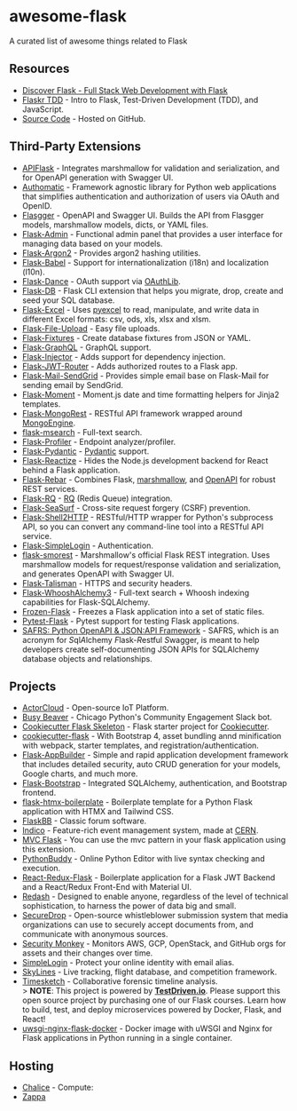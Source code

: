 # awesome-flask

A curated list of awesome things related to Flask

## Resources

- [Discover Flask - Full Stack Web Development with Flask](https://github.com/realpython/discover-flask)
- [Flaskr TDD](https://github.com/mjhea0/flaskr-tdd) - Intro to Flask, Test-Driven Development (TDD), and JavaScript.
- [Source Code](https://github.com/pallets/flask) - Hosted on GitHub.

## Third-Party Extensions

- [APIFlask](https://github.com/apiflask/apiflask) - Integrates marshmallow for validation and serialization, and for OpenAPI generation with Swagger UI.
- [Authomatic](https://github.com/authomatic/authomatic) - Framework agnostic library for Python web applications that simplifies authentication and authorization of users via OAuth and OpenID.
- [Flasgger](https://github.com/flasgger/flasgger) - OpenAPI and Swagger UI. Builds the API from Flasgger models, marshmallow models, dicts, or YAML files.
- [Flask-Admin](https://github.com/pallets-eco/flask-admin) - Functional admin panel that provides a user interface for managing data based on your models.
- [Flask-Argon2](https://github.com/red-coracle/flask-argon2) - Provides argon2 hashing utilities.
- [Flask-Babel](https://github.com/python-babel/flask-babel) - Support for internationalization (i18n) and localization (l10n).
- [Flask-Dance](https://github.com/singingwolfboy/flask-dance) - OAuth support via [OAuthLib](https://oauthlib.readthedocs.io/).
- [Flask-DB](https://github.com/nickjj/flask-db) - Flask CLI extension that helps you migrate, drop, create and seed your SQL database.
- [Flask-Excel](https://github.com/pyexcel-webwares/Flask-Excel) - Uses [pyexcel](https://github.com/pyexcel/pyexcel) to read, manipulate, and write data in different Excel formats: csv, ods, xls, xlsx and xlsm.
- [Flask-File-Upload](https://github.com/joegasewicz/flask-file-upload) - Easy file uploads.
- [Flask-Fixtures](https://github.com/croach/Flask-Fixtures) - Create database fixtures from JSON or YAML.
- [Flask-GraphQL](https://github.com/graphql-python/flask-graphql) - GraphQL support.
- [Flask-Injector](https://github.com/python-injector/flask_injector) - Adds support for dependency injection.
- [Flask-JWT-Router](https://github.com/joegasewicz/flask-jwt-router) - Adds authorized routes to a Flask app.
- [Flask-Mail-SendGrid](https://github.com/hamano/flask-mail-sendgrid) - Provides simple email base on Flask-Mail for sending email by SendGrid.
- [Flask-Moment](https://github.com/miguelgrinberg/Flask-Moment) - Moment.js date and time formatting helpers for Jinja2 templates.
- [Flask-MongoRest](https://github.com/closeio/flask-mongorest) - RESTful API framework wrapped around [MongoEngine](http://mongoengine.org/).
- [flask-msearch](https://github.com/honmaple/flask-msearch) - Full-text search.
- [Flask-Profiler](https://github.com/muatik/flask-profiler) - Endpoint analyzer/profiler.
- [Flask-Pydantic](https://github.com/bauerji/flask-pydantic) - [Pydantic](https://github.com/pydantic/pydantic) support.
- [Flask-Reactize](https://github.com/Azure-Samples/flask-reactize) - Hides the Node.js development backend for React behind a Flask application.
- [Flask-Rebar](https://github.com/plangrid/flask-rebar) - Combines Flask, [marshmallow](https://marshmallow.readthedocs.io/), and [OpenAPI](https://www.openapis.org/) for robust REST services.
- [Flask-RQ](https://github.com/pallets-eco/flask-rq) - [RQ](https://python-rq.org/) (Redis Queue) integration.
- [Flask-SeaSurf](https://github.com/maxcountryman/flask-seasurf) - Cross-site request forgery (CSRF) prevention.
- [Flask-Shell2HTTP](https://github.com/Eshaan7/Flask-Shell2HTTP) - RESTful/HTTP wrapper for Python's subprocess API, so you can convert any command-line tool into a RESTful API service.
- [Flask-SimpleLogin](https://github.com/flask-extensions/Flask-SimpleLogin) - Authentication.
- [flask-smorest](https://github.com/marshmallow-code/flask-smorest) - Marshmallow's official Flask REST integration. Uses marshmallow models for request/response validation and serialization, and generates OpenAPI with Swagger UI.
- [Flask-Talisman](https://github.com/wntrblm/flask-talisman) - HTTPS and security headers.
- [Flask-WhooshAlchemy3](https://github.com/blakev/Flask-WhooshAlchemy3) - Full-text search + Whoosh indexing capabilities for Flask-SQLAlchemy.
- [Frozen-Flask](https://github.com/Frozen-Flask/Frozen-Flask) - Freezes a Flask application into a set of static files.
- [Pytest-Flask](https://github.com/pytest-dev/pytest-flask) - Pytest support for testing Flask applications.
- [SAFRS: Python OpenAPI & JSON:API Framework](https://github.com/thomaxxl/safrs) - SAFRS, which is an acronym for *S*ql*A*lchemy *F*lask-*R*estful *S*wagger, is meant to help developers create self-documenting JSON APIs for SQLAlchemy database objects and relationships.

## Projects

- [ActorCloud](https://github.com/actorcloud/ActorCloud) - Open-source IoT Platform.
- [Busy Beaver](https://github.com/busy-beaver-dev/busy-beaver) - Chicago Python's Community Engagement Slack bot.
- [Cookiecutter Flask Skeleton](https://github.com/testdrivenio/cookiecutter-flask-skeleton) - Flask starter project for [Cookiecutter](https://github.com/cookiecutter/cookiecutter).
- [cookiecutter-flask](https://github.com/cookiecutter-flask/cookiecutter-flask) - With Bootstrap 4, asset bundling annd minification with webpack, starter templates, and registration/authentication.
- [Flask-AppBuilder](https://github.com/dpgaspar/Flask-AppBuilder) - Simple and rapid application development framework that includes detailed security, auto CRUD generation for your models, Google charts, and much more.
- [Flask-Bootstrap](https://github.com/esbullington/flask-bootstrap) - Integrated SQLAlchemy, authentication, and Bootstrap frontend.
- [flask-htmx-boilerplate](https://github.com/marcusschiesser/flask-htmx-boilerplate) - Boilerplate template for a Python Flask application with HTMX and Tailwind CSS.
- [FlaskBB](https://github.com/flaskbb/flaskbb) - Classic forum software.
- [Indico](https://github.com/indico/indico) - Feature-rich event management system, made at [CERN](https://home.cern/).
- [MVC Flask](https://github.com/marcuxyz/mvc-flask) - You can use the mvc pattern in your flask application using this extension.
- [PythonBuddy](https://github.com/ethanchewy/PythonBuddy) - Online Python Editor with live syntax checking and execution.
- [React-Redux-Flask](https://github.com/dternyak/React-Redux-Flask) - Boilerplate application for a Flask JWT Backend and a React/Redux Front-End with Material UI.
- [Redash](https://github.com/getredash/redash) - Designed to enable anyone, regardless of the level of technical sophistication, to harness the power of data big and small.
- [SecureDrop](https://github.com/freedomofpress/securedrop) - Open-source whistleblower submission system that media organizations can use to securely accept documents from, and communicate with anonymous sources.
- [Security Monkey](https://github.com/Netflix/security_monkey) - Monitors AWS, GCP, OpenStack, and GitHub orgs for assets and their changes over time.
- [SimpleLogin](https://github.com/simple-login/app) - Protect your online identity with email alias.
- [SkyLines](https://github.com/skylines-project/skylines) - Live tracking, flight database, and competition framework.
- [Timesketch](https://github.com/google/timesketch) - Collaborative forensic timeline analysis. <br> > **NOTE**: This project is powered by **[TestDriven.io](https://testdriven.io/)**. Please support this open source project by purchasing one of our Flask courses. Learn how to build, test, and deploy microservices powered by Docker, Flask, and React!
- [uwsgi-nginx-flask-docker](https://github.com/tiangolo/uwsgi-nginx-flask-docker) - Docker image with uWSGI and Nginx for Flask applications in Python running in a single container.

## Hosting

- [Chalice](https://github.com/aws/chalice) - Compute:
- [Zappa](https://github.com/Miserlou/Zappa)
